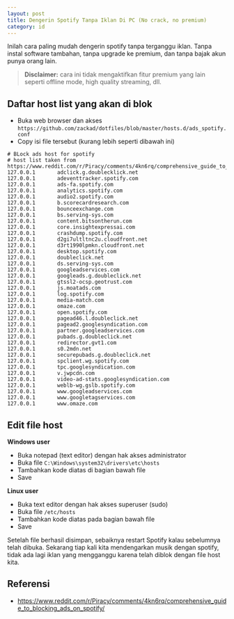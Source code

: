 ```yaml
---
layout: post
title: Dengerin Spotify Tanpa Iklan Di PC (No crack, no premium)
category: id
---
```

Inilah cara paling mudah dengerin spotify tanpa terganggu iklan. Tanpa instal software tambahan, tanpa upgrade ke premium, dan tanpa bajak akun punya orang lain.

> **Disclaimer:** cara ini tidak mengaktifkan fitur premium yang lain seperti offline mode, high quality streaming, dll.

## Daftar host list yang akan di blok

- Buka web browser dan akses `https://github.com/zackad/dotfiles/blob/master/hosts.d/ads_spotify.conf`
- Copy isi file tersebut (kurang lebih seperti dibawah ini)

```
# BLock ads host for spotify
# host list taken from https://www.reddit.com/r/Piracy/comments/4kn6rq/comprehensive_guide_to_blocking_ads_on_spotify/
127.0.0.1       adclick.g.doublecklick.net
127.0.0.1       adeventtracker.spotify.com
127.0.0.1       ads-fa.spotify.com
127.0.0.1       analytics.spotify.com
127.0.0.1       audio2.spotify.com
127.0.0.1       b.scorecardresearch.com
127.0.0.1       bounceexchange.com
127.0.0.1       bs.serving-sys.com
127.0.0.1       content.bitsontherun.com
127.0.0.1       core.insightexpressai.com
127.0.0.1       crashdump.spotify.com
127.0.0.1       d2gi7ultltnc2u.cloudfront.net
127.0.0.1       d3rt1990lpmkn.cloudfront.net
127.0.0.1       desktop.spotify.com
127.0.0.1       doubleclick.net
127.0.0.1       ds.serving-sys.com
127.0.0.1       googleadservices.com
127.0.0.1       googleads.g.doubleclick.net
127.0.0.1       gtssl2-ocsp.geotrust.com
127.0.0.1       js.moatads.com
127.0.0.1       log.spotify.com
127.0.0.1       media-match.com
127.0.0.1       omaze.com
127.0.0.1       open.spotify.com
127.0.0.1       pagead46.l.doubleclick.net
127.0.0.1       pagead2.googlesyndication.com
127.0.0.1       partner.googleadservices.com
127.0.0.1       pubads.g.doubleclick.net
127.0.0.1       redirector.gvt1.com
127.0.0.1       s0.2mdn.net
127.0.0.1       securepubads.g.doubleclick.net
127.0.0.1       spclient.wg.spotify.com
127.0.0.1       tpc.googlesyndication.com
127.0.0.1       v.jwpcdn.com
127.0.0.1       video-ad-stats.googlesyndication.com
127.0.0.1       weblb-wg.gslb.spotify.com
127.0.0.1       www.googleadservices.com
127.0.0.1       www.googletagservices.com
127.0.0.1       www.omaze.com
```

## Edit file host

**Windows user**

- Buka notepad (text editor) dengan hak akses administrator
- Buka file `C:\Windows\system32\drivers\etc\hosts`
- Tambahkan kode diatas di bagian bawah file
- Save

**Linux user**

- Buka text editor dengan hak akses superuser (sudo)
- Buka file `/etc/hosts`
- Tambahkan kode diatas pada bagian bawah file
- Save

Setelah file berhasil disimpan, sebaiknya restart Spotify kalau sebelumnya telah dibuka. Sekarang tiap kali kita mendengarkan musik dengan spotify, tidak ada lagi iklan yang mengganggu karena telah diblok dengan file host kita.

## Referensi

- https://www.reddit.com/r/Piracy/comments/4kn6rq/comprehensive_guide_to_blocking_ads_on_spotify/
